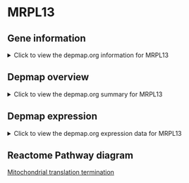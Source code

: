 <h1>MRPL13</h1>

<h2>Gene information</h2>
<details>
  <summary>Click to view the depmap.org information for MRPL13</summary>
  <iframe src="https://depmap.org/portal/gene/MRPL13?tab=about" style="border:none;width:100%;height:800px"></iframe>
</details>

<h2>Depmap overview</h2>
<details>
  <summary>Click to view the depmap.org summary for MRPL13</summary>
  <iframe src="https://depmap.org/portal/gene/MRPL13?tab=overview" style="border:none;width:100%;height:800px"></iframe>
</details>

<h2>Depmap expression</h2>
<details>
  <summary>Click to view the depmap.org expression data for MRPL13</summary>
  <iframe src="https://depmap.org/portal/gene/MRPL13?tab=characterization" style="border:none;width:100%;height:800px"></iframe>
</details>



<h2>Reactome Pathway diagram</h2>
<a href="https://reactome.org/PathwayBrowser/#/R-HSA-5419276" target="_BLANK">Mitochondrial translation termination</a>



